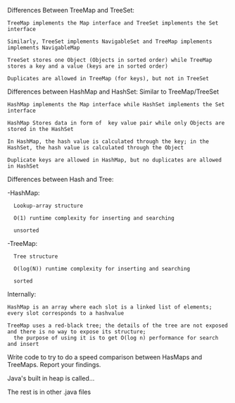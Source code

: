 Differences Between TreeMap and TreeSet:

    TreeMap implements the Map interface and TreeSet implements the Set interface
  
    Similarly, TreeSet implements NavigableSet and TreeMap implements implements NavigableMap

    TreeSet stores one Object (Objects in sorted order) while TreeMap stores a key and a value (keys are in sorted order)
  
    Duplicates are allowed in TreeMap (for keys), but not in TreeSet
  
  
Differences between HashMap and HashSet: Similar to TreeMap/TreeSet

    HashMap implements the Map interface while HashSet implements the Set interface
     
    HashMap Stores data in form of  key value pair while only Objects are stored in the HashSet
  
    In HashMap, the hash value is calculated through the key; in the HashSet, the hash value is calculated through the Object
    
    Duplicate keys are allowed in HashMap, but no duplicates are allowed in HashSet
  
  
  
Differences between Hash and Tree:

  -HashMap:
  
      Lookup-array structure
      
      O(1) runtime complexity for inserting and searching
      
      unsorted
      
  -TreeMap:
  
      Tree structure
      
      O(log(N)) runtime complexity for inserting and searching
      
      sorted
      

Internally:

    HashMap is an array where each slot is a linked list of elements; every slot corresponds to a hashvalue
  
    TreeMap uses a red-black tree; the details of the tree are not exposed and there is no way to expose its structure;
      the purpose of using it is to get O(log n) performance for search and insert
      
Write code to try to do a speed comparison between HasMaps and TreeMaps. Report your findings.

Java's built in heap is called...

The rest is in other .java files
